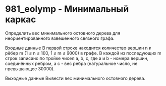 # 981_eolymp - Минимальный каркас
Определить вес минимального остовного дерева для неориентированного взвешенного связного графа.

Входные данные
В первой строке находится количество вершин n и рёбер m (1 ≤ n ≤ 100, 1 ≤ m ≤ 6000) в графе. В каждой из последующих m строк записано по тройке чисел a, b, c, где a и b - номера вершин, соединённых ребром, а c - вес ребра (натуральное число, не превышающее 30000).

Выходные данные
Вывести вес минимального остовного дерева.
